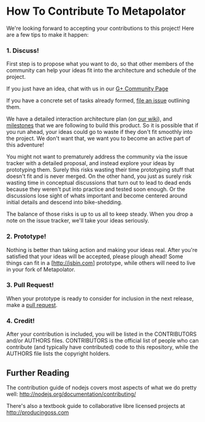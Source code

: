 # How To Contribute To Metapolator

We're looking forward to accepting your contributions to this project! 
Here are a few tips to make it happen:

### 1\. Discuss! 

First step is to propose what you want to do, so that other members of the community can help your ideas fit into the architecture and schedule of the project.

If you just have an idea, chat with us in our [G+ Community Page](https://plus.google.com/communities/110027004108709154749)

If you have a concrete set of tasks already formed, [file an issue](https://guides.github.com/features/issues/) outlining them. 

We have a detailed interaction architecture plan (on [our wiki](https://github.com/metapolator/metapolator/wiki/interaction-design)), and [milestones](https://github.com/metapolator/metapolator/milestones) that we are following to build this product. 
So it is possible that if you run ahead, your ideas could go to waste if they don't fit smoothly into the project. 
We don't want that, we want you to become an active part of this adventure!

You might not want to prematurely address the community via the issue tracker with a detailed proposal, and instead explore your ideas by prototyping them. 
Surely this risks wasting their time prototyping stuff that doesn't fit and is never merged. 
On the other hand, you just as surely risk wasting time in conceptual discussions that turn out to lead to dead ends because they weren't put into practice and tested soon enough. 
Or the discussions lose sight of whats important and become centered around initial details and descend into bike-shedding. 

The balance of those risks is up to us all to keep steady. 
When you drop a note on the issue tracker, we'll take your ideas seriously. 

### 2\. Prototype! 

Nothing is better than taking action and making your ideas real. 
After you're satisfied that your ideas will be accepted, please plough ahead! 
Some things can fit in a [http://jsbin.com] prototype, while others will need to live in your fork of Metapolator.

### 3\. Pull Request!

When your prototype is ready to consider for inclusion in the next release, make a [pull request](https://help.github.com/articles/using-pull-requests/).

### 4\. Credit!

After your contribution is included, you will be listed in the CONTRIBUTORS and/or AUTHORS files. 
CONTRIBUTORS is the official list of people who can contribute (and typically have contributed) code to this repository, while the AUTHORS file lists the copyright holders.

## Further Reading

The contribution guide of nodejs covers most aspects of what we do pretty well: <http://nodejs.org/documentation/contributing/>

There's also a textbook guide to collaborative libre licensed projects at <http://producingoss.com>
